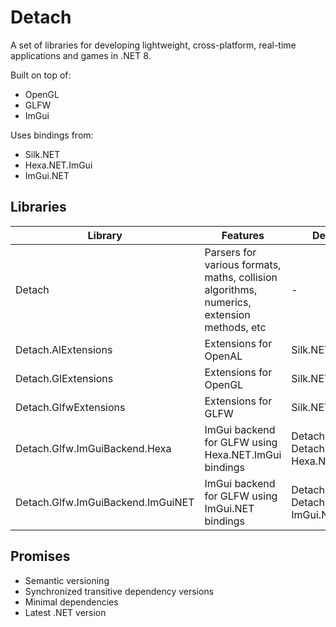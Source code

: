 # Detach

A set of libraries for developing lightweight, cross-platform, real-time applications and games in .NET 8.

Built on top of:
- OpenGL
- GLFW
- ImGui

Uses bindings from:
- Silk.NET
- Hexa.NET.ImGui
- ImGui.NET

## Libraries

| Library                           | Features                                                                                   | Dependencies                                               | NuGet                                                                                                                     |
|-----------------------------------|--------------------------------------------------------------------------------------------|------------------------------------------------------------|---------------------------------------------------------------------------------------------------------------------------|
| Detach                            | Parsers for various formats, maths, collision algorithms, numerics, extension methods, etc | -                                                          | [![NuGet Version](https://img.shields.io/nuget/v/NoahStolk.Detach.svg)](https://www.nuget.org/packages/NoahStolk.Detach/) |
| Detach.AlExtensions               | Extensions for OpenAL                                                                      | Silk.NET.OpenAL                                            |                                                                                                                           |
| Detach.GlExtensions               | Extensions for OpenGL                                                                      | Silk.NET.OpenGL                                            |                                                                                                                           |
| Detach.GlfwExtensions             | Extensions for GLFW                                                                        | Silk.NET.GLFW                                              |                                                                                                                           |
| Detach.Glfw.ImGuiBackend.Hexa     | ImGui backend for GLFW using Hexa.NET.ImGui bindings                                       | Detach.GlExtensions, Detach.GlfwExtensions, Hexa.NET.ImGui |                                                                                                                           |
| Detach.Glfw.ImGuiBackend.ImGuiNET | ImGui backend for GLFW using ImGui.NET bindings                                            | Detach.GlExtensions, Detach.GlfwExtensions, ImGui.NET      |                                                                                                                           |

## Promises

- Semantic versioning
- Synchronized transitive dependency versions 
- Minimal dependencies
- Latest .NET version
